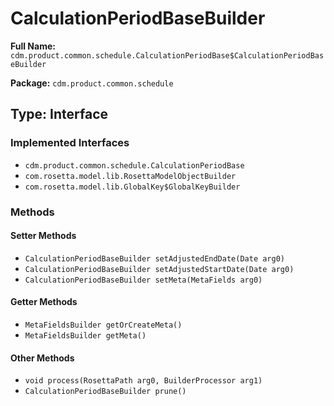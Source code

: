 # CalculationPeriodBaseBuilder

**Full Name:** `cdm.product.common.schedule.CalculationPeriodBase$CalculationPeriodBaseBuilder`

**Package:** `cdm.product.common.schedule`

## Type: Interface

### Implemented Interfaces

- `cdm.product.common.schedule.CalculationPeriodBase`
- `com.rosetta.model.lib.RosettaModelObjectBuilder`
- `com.rosetta.model.lib.GlobalKey$GlobalKeyBuilder`

### Methods

#### Setter Methods

- `CalculationPeriodBaseBuilder setAdjustedEndDate(Date arg0)`
- `CalculationPeriodBaseBuilder setAdjustedStartDate(Date arg0)`
- `CalculationPeriodBaseBuilder setMeta(MetaFields arg0)`

#### Getter Methods

- `MetaFieldsBuilder getOrCreateMeta()`
- `MetaFieldsBuilder getMeta()`

#### Other Methods

- `void process(RosettaPath arg0, BuilderProcessor arg1)`
- `CalculationPeriodBaseBuilder prune()`


